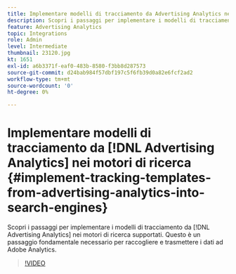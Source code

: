 ```yaml
---
title: Implementare modelli di tracciamento da Advertising Analytics nei motori di ricerca
description: Scopri i passaggi per implementare i modelli di tracciamento da Advertising Analytics nei motori di ricerca supportati.
feature: Advertising Analytics
topic: Integrations
role: Admin
level: Intermediate
thumbnail: 23120.jpg
kt: 1651
exl-id: a6b3371f-eaf0-483b-8580-f3bb8d287573
source-git-commit: d24bab984f57dbf197c5f6fb39d0a82e6fcf2ad2
workflow-type: tm+mt
source-wordcount: '0'
ht-degree: 0%

---
```


# Implementare modelli di tracciamento da [!DNL Advertising Analytics] nei motori di ricerca {#implement-tracking-templates-from-advertising-analytics-into-search-engines}

Scopri i passaggi per implementare i modelli di tracciamento da [!DNL Advertising Analytics] nei motori di ricerca supportati. Questo è un passaggio fondamentale necessario per raccogliere e trasmettere i dati ad Adobe Analytics.

>[!VIDEO](https://video.tv.adobe.com/v/23120/?quality=12&learn=on)
